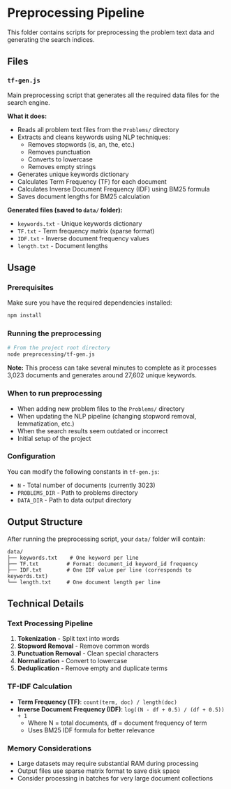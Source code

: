 # Preprocessing Pipeline

This folder contains scripts for preprocessing the problem text data and generating the search indices.

## Files

### `tf-gen.js`
Main preprocessing script that generates all the required data files for the search engine.

**What it does:**
- Reads all problem text files from the `Problems/` directory
- Extracts and cleans keywords using NLP techniques:
  - Removes stopwords (is, an, the, etc.)
  - Removes punctuation
  - Converts to lowercase
  - Removes empty strings
- Generates unique keywords dictionary
- Calculates Term Frequency (TF) for each document
- Calculates Inverse Document Frequency (IDF) using BM25 formula
- Saves document lengths for BM25 calculation

**Generated files (saved to `data/` folder):**
- `keywords.txt` - Unique keywords dictionary
- `TF.txt` - Term frequency matrix (sparse format)
- `IDF.txt` - Inverse document frequency values
- `length.txt` - Document lengths

## Usage

### Prerequisites
Make sure you have the required dependencies installed:
```bash
npm install
```

### Running the preprocessing
```bash
# From the project root directory
node preprocessing/tf-gen.js
```

**Note:** This process can take several minutes to complete as it processes 3,023 documents and generates around 27,602 unique keywords.

### When to run preprocessing
- When adding new problem files to the `Problems/` directory
- When updating the NLP pipeline (changing stopword removal, lemmatization, etc.)
- When the search results seem outdated or incorrect
- Initial setup of the project

### Configuration
You can modify the following constants in `tf-gen.js`:
- `N` - Total number of documents (currently 3023)
- `PROBLEMS_DIR` - Path to problems directory
- `DATA_DIR` - Path to data output directory

## Output Structure
After running the preprocessing script, your `data/` folder will contain:
```
data/
├── keywords.txt    # One keyword per line
├── TF.txt         # Format: document_id keyword_id frequency
├── IDF.txt        # One IDF value per line (corresponds to keywords.txt)
└── length.txt     # One document length per line
```

## Technical Details

### Text Processing Pipeline
1. **Tokenization** - Split text into words
2. **Stopword Removal** - Remove common words
3. **Punctuation Removal** - Clean special characters
4. **Normalization** - Convert to lowercase
5. **Deduplication** - Remove empty and duplicate terms

### TF-IDF Calculation
- **Term Frequency (TF)**: `count(term, doc) / length(doc)`
- **Inverse Document Frequency (IDF)**: `log((N - df + 0.5) / (df + 0.5)) + 1`
  - Where N = total documents, df = document frequency of term
  - Uses BM25 IDF formula for better relevance

### Memory Considerations
- Large datasets may require substantial RAM during processing
- Output files use sparse matrix format to save disk space
- Consider processing in batches for very large document collections 